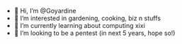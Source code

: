 - 👋 Hi, I’m @Goyardine
- 👀 I’m interested in gardening, cooking, biz n stuffs
- 🌱 I’m currently learning about computing xixi
- 💞️ I’m looking to be a pentest (in next 5 years, hope so!)

<!---
Goyardine/Goyardine is a ✨ special ✨ repository because its `README.md` (this file) appears on your GitHub profile.
You can click the Preview link to take a look at your changes.
--->
